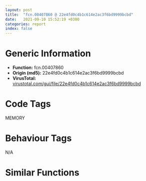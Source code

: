 ```yaml
---
layout: post
title:  "fcn.00407860 @ 22e4fd0c4b1c614e2ac3f6bd9999bcbd"
date:   2021-09-10 15:52:19 +0300
categories: report
index: false
---
```


# Generic Information
- **Function:** fcn.00407860
- **Origin (md5):** 22e4fd0c4b1c614e2ac3f6bd9999bcbd
- **VirusTotal:** [virustotal.com/gui/file/22e4fd0c4b1c614e2ac3f6bd9999bcbd][virustotal_ref]

# Code Tags
<span class="tag" id="MEMORY">MEMORY</span>


# Behaviour Tags
<span class="bhv-tag" id="na">N/A</span>

# Similar Functions
<script type="text/javascript" src="https://www.gstatic.com/charts/loader.js"></script>
<script type="text/javascript">

    google.charts.load('current', {'packages':['corechart']});
    google.charts.setOnLoadCallback(drawChart);

    function drawChart() {
    var data = new google.visualization.DataTable();
        data.addColumn('number', 'X');
        data.addColumn('number', 'Y');
        data.addColumn({type: 'string', role: 'tooltip', 'p': {'html': true}});
        data.addColumn({'type': 'string', 'role': 'style'});
        
        data.addRows([
    [14.01480484008789, 317.1548156738281, '<b><a href="/report/fcn.00407860@22e4fd0c4b1c614e2ac3f6bd9999bcbd">fcn.00407860</a><br>@22e4fd0c4b1c614e2ac3f6bd9999bcbd</b><br>', 'point { fill-color: #e0440e; }'],
[144.7067413330078, 64.725830078125, '<b><a href="/report/fcn.004013c0@562bf33eb57e8c08a86e538e69918c30">fcn.004013c0</a><br>@562bf33eb57e8c08a86e538e69918c30</b><br>', 'null'],
[-22.653339385986328, 411.5614929199219, '<b><a href="/report/fcn.00404a50@6e195fbdf6b398dc597c28abc7c7a2ae">fcn.00404a50</a><br>@6e195fbdf6b398dc597c28abc7c7a2ae</b><br>', 'null'],
[113.51275634765625, 373.2178955078125, '<b><a href="/report/fcn.00430290@46f6c2adf1fd4d1453ed312ca79dd9bf">fcn.00430290</a><br>@46f6c2adf1fd4d1453ed312ca79dd9bf</b><br>', 'null'],
[50.42453384399414, 120.0345687866211, '<b><a href="/report/fcn.0040231c@4e7335a256154dbc07a5bd862e9622fe">fcn.0040231c</a><br>@4e7335a256154dbc07a5bd862e9622fe</b><br>', 'null'],
[-99.5799560546875, 355.711669921875, '<b><a href="/report/fcn.00406390@883dfc165005908f8666e487fe529d8c">fcn.00406390</a><br>@883dfc165005908f8666e487fe529d8c</b><br>', 'null'],
[108.85589599609375, -61.577301025390625, '<b><a href="/report/fcn.004016c8@5259335d91053a0aca8d4605aaf76901">fcn.004016c8</a><br>@5259335d91053a0aca8d4605aaf76901</b><br>', 'null'],
[-64.41974639892578, 270.7350769042969, '<b><a href="/report/fcn.00403bc0@4643b8f5a3d13e435a65fc553546b71e">fcn.00403bc0</a><br>@4643b8f5a3d13e435a65fc553546b71e</b><br>', 'null'],
[-10.163518905639648, -53.2795295715332, '<b><a href="/report/fcn.004059a5@96146d48f33d2b81d37cf455f4bd8c4b">fcn.004059a5</a><br>@96146d48f33d2b81d37cf455f4bd8c4b</b><br>', 'null'],
[-40.31574630737305, 54.37346649169922, '<b><a href="/report/fcn.00402059@01be4434cc5f975da87a4b25d209e100">fcn.00402059</a><br>@01be4434cc5f975da87a4b25d209e100</b><br>', 'null'],
[54.58305740356445, 19.71023941040039, '<b><a href="/report/fcn.0040135f@c66515b31587cdf85c9dbe9ceb3b903e">fcn.0040135f</a><br>@c66515b31587cdf85c9dbe9ceb3b903e</b><br>', 'null'],

        ]);

    var options = {
        title: 'Similarity Plot',
        legend: 'none',
        colors: ['#dedbd9', '#e6693e', '#ec8f6e', '#f3b49f', '#f6c7b6'],
        tooltip: {isHtml: true, trigger: 'both'},
        explorer: {
        actions: ["dragToZoom", "rightClickToReset"],
        },
        chartArea: {
        width: '80%',
        height: '80%'
        },
        width: '100%',
        height: '100%'
    };

    var chart = new google.visualization.ScatterChart(document.getElementById('chart_div'));

    chart.draw(data, options);
    }
    
</script>


<div id="chart_div" style="width: 100%px; height: 100%;"></div>

# Disassembled Code
{% highlight nasm %}

push ebp
mov ebp, esp
sub esp, 0xa0
mov dword[ebp-0x5c], 0x597
cmp dword[ebp-0x54], 0x78
je 0x40787f
cmp dword[ebp-0x68], 0x1a8
jbe 0x40788f
mov eax, dword[ebp-0x40]
mov ecx, dword[ebp-0x50]
lea edx, [ecx+eax+0x309]
mov dword[ebp-0x14], edx
mov eax, dword[ebp-0x28]
cmp eax, dword[ebp-0x60]
jbe 0x4078a0
cmp dword[ebp-0x5c], 0x36e
je 0x4078a7
mov dword[ebp-0x58], 0x47f
mov ecx, dword[ebp-8]
sub ecx, dword[ebp-4]
mov dword[ebp-0x30], ecx
mov edx, 0xfffffd83
sub edx, dword[ebp-0x10]
mov dword[ebp-0x18], edx
cmp dword[ebp-0x58], 0x6a
jbe 0x4078d5
cmp dword[ebp-0x30], 0x33a
jb 0x4078d5
mov eax, dword[ebp-0x50]
add eax, 0xc1
mov dword[ebp-0x60], eax
mov ecx, dword[ebp-0x54]
add ecx, 0x157
sub ecx, dword[ebp-0x1c]
mov dword[ebp-0x20], ecx
mov dword[ebp-8], 0x66
mov edx, dword[ebp-4]
sub edx, 0x20f
sub edx, dword[ebp-0x2c]
mov dword[ebp-0x40], edx
mov eax, dword[ebp-0x1c]
sub eax, 0x89
mov dword[ebp-0x10], eax
mov ecx, dword[ebp-0x50]
sub ecx, dword[ebp-4]
mov dword[ebp-0x24], ecx
mov edx, dword[ebp-0x1c]
add edx, dword[ebp-0x40]
mov dword[ebp-0x58], edx
mov dword[ebp-0x28], 0x128
mov eax, dword[ebp-0x2c]
sub eax, dword[ebp-0x24]
mov dword[ebp-0x3c], eax
cmp dword[ebp-0x14], 0xfe
jae 0x407940
cmp dword[ebp-4], 0x208
jne 0x407940
mov dword[ebp-0x24], 0x3ad
mov ecx, 0x3bf
sub ecx, dword[ebp-8]
mov dword[ebp-0x7c], ecx
mov dword[ebp-0x60], 0xf0
mov edx, dword[ebp-0x18]
cmp edx, dword[ebp-0x28]
jne 0x407963
cmp dword[ebp-0x20], 0x1c3
jne 0x407969
cmp dword[ebp-0x44], 0
jb 0x407974
mov eax, dword[ebp-0x1c]
add eax, 0x212
mov dword[ebp-0x20], eax
mov ecx, dword[ebp-0x30]
add ecx, dword[ebp-0x54]
mov dword[ebp-0x58], ecx
push 0x40
push 0x3000
push 0x7c467
push 0
call dword[sym.imp.KERNEL32.dll_VirtualAlloc]
mov dword[ebp-0x90], eax
mov edx, dword[ebp-0x34]
cmp edx, dword[ebp-0x58]
je 0x4079b1
cmp dword[ebp-0x58], 0x3b5
jae 0x4079bc
cmp dword[ebp-0x38], 0x1ba
je 0x4079bc
mov eax, dword[ebp-0x68]
add eax, 0x2f8
mov dword[ebp-0x54], eax
mov dword[ebp-0x30], 0
jmp 0x4079ce
mov ecx, dword[ebp-0x30]
add ecx, 1
mov dword[ebp-0x30], ecx
cmp dword[ebp-0x30], 3
jae 0x4079e2
mov edx, dword[ebp-0x5c]
sub edx, 0x179
mov dword[ebp-0xc], edx
jmp 0x4079c5
mov eax, dword[ebp-0x20]
add eax, 0x12c
sub eax, dword[ebp-8]
mov dword[ebp-0xc], eax
mov dword[ebp-0x3c], 0xfffffeb2
mov dword[ebp-0xc], 0x5bc
mov ecx, dword[ebp-0x50]
add ecx, dword[ebp-8]
sub ecx, dword[ebp-0x50]
mov dword[ebp-0x18], ecx
mov edx, dword[ebp-0x14]
sub edx, 0x3cc
mov dword[ebp-0x34], edx
cmp dword[ebp-0x68], 0x68
jae 0x407a35
mov eax, dword[ebp-0x68]
cmp eax, dword[ebp-0xc]
jne 0x407a35
mov ecx, dword[ebp-0x34]
cmp ecx, dword[ebp-0x40]
jae 0x407a35
mov edx, dword[ebp-8]
add edx, dword[ebp-0x38]
mov dword[ebp-0x28], edx
mov eax, dword[ebp-0x30]
mov ecx, dword[ebp-0x4c]
lea edx, [ecx+eax-0x359]
mov dword[ebp-0x10], edx
mov eax, dword[ebp-0x14]
sub eax, dword[ebp-0x74]
or eax, 0x27d
mov dword[ebp-0x54], eax
mov ecx, dword[ebp-0x10]
mov edx, dword[ebp-0x38]
lea eax, [edx+ecx+0x1b9]
mov dword[ebp-0x1c], eax
mov ecx, dword[ebp-0x90]
add ecx, 0x2e000
mov dword[ebp-0x90], ecx
mov dword[ebp-0x74], 0x19f
mov edx, dword[ebp-0x28]
add edx, 0x142
mov dword[ebp-0x64], edx
mov eax, 0xf4
sub eax, dword[ebp-0x4c]
sub eax, dword[ebp-0x44]
mov dword[ebp-0x18], eax
mov ecx, 0x319
sub ecx, dword[ebp-0x18]
sub ecx, dword[ebp-8]
mov dword[ebp-0x58], ecx
mov dword[ebp-0x9c], 0x66dac8
cmp dword[ebp-0x50], 0x2d7
jne 0x407ac8
mov edx, dword[ebp-4]
cmp edx, dword[ebp-0x64]
jb 0x407ad3
cmp dword[ebp-0x2c], 0x276
jae 0x407ad3
mov eax, 0x20a
sub eax, dword[ebp-0x14]
mov dword[ebp-0x44], eax
mov ecx, dword[ebp-0x24]
sub ecx, 0x367
mov dword[ebp-0x40], ecx
mov dword[ebp-0x18], 0x5a5
mov dword[ebp-0x48], 0
mov dword[ebp-0x3c], 0x5e5
mov edx, dword[ebp-0x30]
mov eax, dword[ebp-0x2c]
lea ecx, [eax+edx+0x2ab]
mov dword[ebp-0x14], ecx
mov dword[ebp-0x38], 0x329
mov edx, 0x3c0
sub edx, dword[ebp-0x60]
mov dword[ebp-0x64], edx
mov eax, dword[ebp-0x2c]
add eax, 0x93
mov dword[ebp-4], eax
mov dword[ebp-0x88], 0x158113ce
mov ecx, dword[ebp-0x4c]
sub ecx, 0xa4
mov dword[ebp-0x20], ecx
mov dword[ebp-0x6c], 0x720fef20
mov edx, dword[ebp-0x2c]
mov eax, dword[ebp-0x10]
lea ecx, [eax+edx+0x217]
mov dword[ebp-0x34], ecx
mov edx, dword[ebp-8]
cmp edx, dword[ebp-0x4c]
je 0x407b6a
cmp dword[ebp-0x64], 0x19f
jb 0x407b6a
mov eax, dword[ebp-0x3c]
add eax, 0x4e2
mov dword[ebp-0x58], eax
mov dword[ebp-0x84], 0xeba8ed79
mov dword[ebp-0x14], 0x4ce
mov ecx, dword[ebp-0x24]
sub ecx, dword[ebp-0x20]
mov dword[ebp-8], ecx
mov dword[ebp-0x70], 0x899fb241
cmp dword[ebp-0x20], 0
je 0x407b99
mov edx, dword[ebp-0x18]
cmp edx, dword[ebp-8]
je 0x407ba4
mov eax, dword[ebp-0x40]
add eax, 0x2e4
mov dword[ebp-0x44], eax
mov ecx, dword[ebp-0x10]
or ecx, 0x346
mov dword[ebp-0x40], ecx
mov dword[ebp-0x80], 0x80980681
mov dword[ebp-0x94], 0x5226bdd0
mov edx, dword[ebp-0x64]
add edx, 0xdf
mov dword[ebp-0x18], edx
mov eax, dword[ebp-0x40]
sub eax, 0x401
mov dword[ebp-4], eax
mov dword[ebp-0x48], 0
cmp dword[ebp-0x48], 0x22228
jae 0x4082ac
mov dword[ebp-0x44], 0
jmp 0x407bfe
mov ecx, dword[ebp-0x44]
add ecx, 1
mov dword[ebp-0x44], ecx
cmp dword[ebp-0x44], 3
jae 0x407c0f
mov edx, dword[ebp-4]
add edx, dword[ebp-8]
mov dword[ebp-0x14], edx
jmp 0x407bf5
mov eax, dword[ebp-0x88]
add eax, dword[ebp-0x6c]
mov dword[ebp-0x88], eax
mov ecx, dword[ebp-0x5c]
add ecx, dword[ebp-0x1c]
sub ecx, dword[ebp-0x54]
mov dword[ebp-0x38], ecx
mov edx, dword[ebp-0x1c]
mov dword[ebp-0x78], edx
cmp dword[ebp-0x78], 0x115
ja 0x407c5c
cmp dword[ebp-0x78], 0x115
je 0x407c9d
cmp dword[ebp-0x78], 0x53
je 0x407c8b
cmp dword[ebp-0x78], 0xb3
je 0x407c70
cmp dword[ebp-0x78], 0xc3
je 0x407cab
jmp 0x407cc6
cmp dword[ebp-0x78], 0x11d
je 0x407cb9
cmp dword[ebp-0x78], 0x165
je 0x407c82
jmp 0x407cc6
mov eax, dword[ebp-0x44]
sub eax, 0x392
or eax, 0x2bc
mov dword[ebp-0x50], eax
jmp 0x407cd5
mov dword[ebp-0x60], 0x39b
jmp 0x407cd5
mov ecx, dword[ebp-0x1c]
mov edx, dword[ebp-0x4c]
lea eax, [edx+ecx+0x167]
mov dword[ebp-8], eax
jmp 0x407cd5
mov ecx, dword[ebp-0xc]
sub ecx, 0x22a
mov dword[ebp-0x68], ecx
jmp 0x407cd5
mov edx, dword[ebp-0x58]
add edx, 0x7a
sub edx, dword[ebp-0x44]
mov dword[ebp-0x24], edx
jmp 0x407cd5
mov eax, dword[ebp-0x74]
add eax, 0x6be
mov dword[ebp-0xc], eax
jmp 0x407cd5
mov ecx, dword[ebp-0x10]
add ecx, 0x3c7
sub ecx, dword[ebp-0x38]
mov dword[ebp-0x20], ecx
mov edx, dword[ebp-0x80]
xor edx, dword[ebp-0x88]
mov dword[ebp-0x80], edx
mov eax, dword[ebp-0x4c]
sub eax, dword[ebp-0x24]
mov dword[ebp-0x64], eax
mov ecx, dword[ebp-0x38]
sub ecx, 0x238
mov dword[ebp-0x24], ecx
mov edx, dword[ebp-0x80]
xor edx, dword[ebp-0x94]
mov dword[ebp-0x80], edx
cmp dword[ebp-0x4c], 0x30b
je 0x407d1b
cmp dword[ebp-0x14], 0xde
jne 0x407d1b
mov dword[ebp-0x34], 0x348
mov eax, dword[ebp-0x18]
sub eax, 0x4f
mov dword[ebp-8], eax
mov ecx, dword[ebp-0x70]
xor ecx, dword[ebp-0x6c]
mov dword[ebp-0x70], ecx
mov edx, dword[ebp-0x2c]
add edx, 0x30e
mov dword[ebp-0x38], edx
mov dword[ebp-0x64], 0x54
mov eax, dword[ebp-0x70]
xor eax, dword[ebp-0x80]
mov dword[ebp-0x70], eax
mov ecx, dword[ebp-0x98]
mov dword[ebp-0x8c], ecx
mov edx, dword[ebp-0x8c]
sub edx, 0x49
mov dword[ebp-0x8c], edx
cmp dword[ebp-0x8c], 0xe1
ja case.0x407d7d.1
mov eax, dword[ebp-0x8c]
movzx ecx, byte[eax+0x408374]
jmp dword[ecx*4+0x40835c]
mov edx, dword[ebp-8]
add edx, 0x73
mov dword[ebp-0x4c], edx
jmp 0x407dd1
mov eax, dword[ebp-4]
sub eax, dword[ebp-0x60]
add eax, 0x3d5
mov dword[ebp-0x1c], eax
jmp 0x407dd1
mov ecx, dword[ebp-4]
add ecx, 0x2b2
mov dword[ebp-0x74], ecx
jmp 0x407dd1
mov edx, 0x361
sub edx, dword[ebp-0x10]
add edx, dword[ebp-0xc]
mov dword[ebp-0x7c], edx
jmp 0x407dd1
mov dword[ebp-0x30], 0x473
jmp 0x407dd1
mov eax, dword[ebp-0x64]
add eax, 0x1c3
mov dword[ebp-0x34], eax
mov ecx, 0x87
sub ecx, dword[ebp-0x20]
mov dword[ebp-0x1c], ecx
mov edx, dword[ebp-0x6c]
xor edx, dword[ebp-0x84]
mov dword[ebp-0x6c], edx
mov eax, dword[ebp-0x5c]
mov ecx, dword[ebp-0x3c]
lea edx, [ecx+eax-0x162]
mov dword[ebp-0x7c], edx
cmp dword[ebp-0x58], 0x258
je 0x407e12
cmp dword[ebp-0x18], 0x239
je 0x407e21
mov eax, dword[ebp-0x74]
cmp eax, dword[ebp-0x20]
jne 0x407e21
mov ecx, dword[ebp-0x74]
sub ecx, 0x29a
sub ecx, dword[ebp-0x18]
mov dword[ebp-0x30], ecx
mov edx, dword[ebp-0x84]
xor edx, dword[ebp-0x70]
mov dword[ebp-0x84], edx
mov dword[ebp-0x28], 0xaa1
mov eax, 0x32a
sub eax, dword[ebp-0xc]
sub eax, 0x1bc
mov dword[ebp-0x34], eax
mov dword[ebp-0x10], 0x43f
mov ecx, dword[ebp-0x28]
add ecx, 0x15
mov dword[ebp-0x28], ecx
mov edx, dword[ebp-0x58]
add edx, 0xc1
mov dword[ebp-0x18], edx
mov eax, dword[ebp-0x40]
add eax, 0xcd
mov dword[ebp-0x14], eax
cmp dword[ebp-0x28], 0xab6
jb 0x407e47
mov ecx, dword[ebp-0x94]
xor ecx, dword[ebp-0x70]
mov dword[ebp-0x94], ecx
mov edx, dword[ebp-0x20]
cmp edx, dword[ebp-0x24]
jbe 0x407e9e
cmp dword[ebp-0x1c], 0x262
jne 0x407e9e
mov dword[ebp-0xc], 0x258
mov eax, 0xffffffe5
sub eax, dword[ebp-0x60]
mov dword[ebp-0x30], eax
mov ecx, dword[ebp-0x6c]
add ecx, dword[ebp-0x70]
mov dword[ebp-0x6c], ecx
mov edx, dword[ebp-0x54]
sub edx, 0x543
mov dword[ebp-0x38], edx
mov eax, dword[ebp-0x28]
sub eax, 0x2c9
sub eax, dword[ebp-0x68]
mov dword[ebp-0x10], eax
mov ecx, dword[ebp-0x6c]
xor ecx, dword[ebp-0x84]
mov dword[ebp-0x6c], ecx
mov edx, dword[ebp-0x20]
cmp edx, dword[ebp-4]
jne 0x407ef4
cmp dword[ebp-0x4c], 0x19e
jae 0x407ef4
mov eax, dword[ebp-0x60]
add eax, 0x1e6
mov dword[ebp-0x1c], eax
mov ecx, 0x378
sub ecx, dword[ebp-0x28]
mov dword[ebp-0x34], ecx
cmp dword[ebp-0x44], 0x102
jb 0x407f19
mov edx, dword[ebp-0x10]
cmp edx, dword[ebp-0x18]
jae 0x407f22
cmp dword[ebp-0xc], 0xc4
je 0x407f22
mov eax, dword[ebp-8]
add eax, dword[ebp-0x34]
mov dword[ebp-0x50], eax
mov ecx, dword[ebp-0x90]
add ecx, dword[ebp-0x48]
mov dword[ebp-0x98], ecx
mov edx, dword[ebp-0x4c]
cmp edx, dword[ebp-0x1c]
jne 0x407f4b
cmp dword[ebp-0x2c], 0x22c
jae 0x407f54
cmp dword[ebp-0x54], 0x3e0
jne 0x407f54
mov eax, dword[ebp-0x7c]
add eax, dword[ebp-0x38]
mov dword[ebp-0x5c], eax
mov ecx, 0x14b
sub ecx, dword[ebp-0x30]
add ecx, dword[ebp-0x14]
mov dword[ebp-0x5c], ecx
mov edx, 0x181
sub edx, dword[ebp-0x60]
mov dword[ebp-0x34], edx
mov eax, dword[ebp-0x54]
add eax, dword[ebp-0x50]
mov dword[ebp-0x14], eax
mov ecx, dword[ebp-0x9c]
add ecx, dword[ebp-0x48]
mov dword[ebp-0xa0], ecx
mov edx, dword[ebp-0x10]
sub edx, 0xfe
mov dword[ebp-0x14], edx
mov eax, 0x3a4
sub eax, dword[ebp-0x38]
sub eax, 0x138
mov dword[ebp-0x30], eax
cmp dword[ebp-0x3c], 0
je 0x407fbe
mov ecx, dword[ebp-4]
cmp ecx, dword[ebp-0x28]
jne 0x407fbe
cmp dword[ebp-0x10], 0
je 0x407fbe
mov edx, dword[ebp-0x24]
add edx, 0x36
mov dword[ebp-0x2c], edx
mov eax, dword[ebp-0x38]
add eax, 0xd8
mov dword[ebp-0x2c], eax
mov ecx, dword[ebp-0xa0]
mov edx, dword[ecx]
xor edx, dword[ebp-0x88]
mov eax, dword[ebp-0x98]
mov dword[eax], edx
mov dword[ebp-0x3c], 0x8d2
mov dword[ebp-0x50], 0x507
mov ecx, 0x719
sub ecx, dword[ebp-0x10]
mov dword[ebp-0x20], ecx
mov edx, dword[ebp-0x3c]
add edx, 0x16
mov dword[ebp-0x3c], edx
mov dword[ebp-0x14], 0x83e
mov eax, dword[ebp-0x44]
sub eax, dword[ebp-0x68]
sub eax, 0x38e
mov dword[ebp-0x20], eax
cmp dword[ebp-0x3c], 0x8e8
jb 0x407fed
mov ecx, dword[ebp-4]
sub ecx, dword[ebp-0x7c]
mov dword[ebp-0x20], ecx
mov edx, dword[ebp-0x60]
mov eax, dword[ebp-0x10]
lea ecx, [eax+edx+0x74]
mov dword[ebp-0x58], ecx
cmp dword[ebp-0x5c], 0x1c5
jne 0x408046
mov edx, dword[ebp-0x68]
cmp edx, dword[ebp-0x2c]
ja 0x40804e
mov eax, dword[ebp-0x50]
cmp eax, dword[ebp-0x1c]
jne 0x40805a
mov ecx, dword[ebp-0x4c]
add ecx, dword[ebp-0x28]
sub ecx, dword[ebp-0x44]
mov dword[ebp-8], ecx
mov edx, dword[ebp-0x40]
add edx, 0x1b6
mov dword[ebp-0x24], edx
mov eax, dword[ebp-4]
sub eax, dword[ebp-0xc]
mov dword[ebp-0x34], eax
mov ecx, 0x15f
sub ecx, dword[ebp-0x28]
mov dword[ebp-0x14], ecx
mov edx, dword[ebp-0x20]
add edx, 0x15b
mov dword[ebp-0x50], edx
mov eax, dword[ebp-0x48]
sub eax, 0x26542
mov dword[ebp-0x48], eax
mov ecx, 0x175
sub ecx, dword[ebp-0x64]
mov dword[ebp-0x38], ecx
mov dword[ebp-4], 0
jmp 0x4080ae
mov edx, dword[ebp-4]
add edx, 1
mov dword[ebp-4], edx
cmp dword[ebp-4], 2
jae 0x4080c4
mov eax, dword[ebp-0x30]
sub eax, dword[ebp-0x2c]
sub eax, 0x301
mov dword[ebp-0x34], eax
jmp 0x4080a5
cmp dword[ebp-0x3c], 0x269
je 0x4080e1
cmp dword[ebp-0x50], 0x204
je 0x4080e1
mov ecx, 0x25a
sub ecx, dword[ebp-0x14]
mov dword[ebp-0x18], ecx
mov edx, 0x3b8
sub edx, dword[ebp-0x54]
sub edx, 0x273
mov dword[ebp-0x40], edx
mov eax, 0x10e
sub eax, dword[ebp-0x2c]
mov dword[ebp-0x4c], eax
mov ecx, dword[ebp-0x24]
sub ecx, 0x7e
mov dword[ebp-0x40], ecx
mov edx, 0x3e7
sub edx, dword[ebp-0x18]
mov dword[ebp-0x50], edx
mov dword[ebp-0x3c], 0
jmp 0x408123
mov eax, dword[ebp-0x3c]
add eax, 1
mov dword[ebp-0x3c], eax
cmp dword[ebp-0x3c], 2
jae 0x408137
mov ecx, dword[ebp-0x24]
sub ecx, 0x262
mov dword[ebp-4], ecx
jmp 0x40811a
mov edx, dword[ebp-0x48]
sub edx, 0x2d5ca
mov dword[ebp-0x48], edx
mov eax, 0x22e
sub eax, dword[ebp-0x50]
mov dword[ebp-0x24], eax
mov ecx, dword[ebp-0x40]
add ecx, 0x677
mov dword[ebp-0x60], ecx
mov dword[ebp-0x4c], 0xfffffec3
mov edx, dword[ebp-0x60]
add edx, dword[ebp-0x4c]
sub edx, dword[ebp-0x5c]
mov dword[ebp-0x3c], edx
mov eax, dword[ebp-0x54]
sub eax, 0x3c3
mov dword[ebp-0x4c], eax
mov ecx, dword[ebp-0xc]
add ecx, 0xcc
mov dword[ebp-0x10], ecx
mov dword[ebp-0x24], 0x59b
cmp dword[ebp-0xc], 0x170
jbe 0x4081af
cmp dword[ebp-0x1c], 0x18a
jne 0x4081af
mov edx, dword[ebp-4]
mov eax, dword[ebp-4]
lea ecx, [eax+edx+0x2f7]
mov dword[ebp-0x1c], ecx
jmp 0x4081b8
mov edx, dword[ebp-0x28]
sub edx, 9
mov dword[ebp-0x18], edx
mov eax, dword[ebp-0x48]
sub eax, 0x3a4bb
mov dword[ebp-0x48], eax
cmp dword[ebp-0x64], 0x1f1
jne 0x4081de
cmp dword[ebp-0x44], 0x134
jne 0x4081ee
cmp dword[ebp-4], 0x177
jb 0x4081ee
mov ecx, dword[ebp-0x18]
mov edx, dword[ebp-0x68]
lea eax, [edx+ecx-0x190]
mov dword[ebp-8], eax
mov ecx, dword[ebp-0x5c]
sub ecx, 0x1e7
sub ecx, dword[ebp-0x68]
mov dword[ebp-0x1c], ecx
mov edx, dword[ebp-0x30]
add edx, 0x1c7
mov dword[ebp-0x5c], edx
mov eax, dword[ebp-0x34]
mov ecx, dword[ebp-0x24]
lea edx, [ecx+eax-0x2e4]
mov dword[ebp-0x1c], edx
cmp dword[ebp-0x5c], 0x2b8
jne 0x408233
mov eax, dword[ebp-0x64]
cmp eax, dword[ebp-0x74]
jne 0x408233
mov dword[ebp-0x38], 0x4d5
jmp 0x40823c
mov ecx, dword[ebp-0x20]
add ecx, dword[ebp-0x34]
mov dword[ebp-0x2c], ecx
mov edx, dword[ebp-0x18]
cmp edx, dword[ebp-0x28]
ja 0x40824c
mov eax, dword[ebp-0x7c]
cmp eax, dword[ebp-0x58]
jae 0x40825d
mov ecx, 0x3bc
sub ecx, dword[ebp-0x20]
sub ecx, 0x252
mov dword[ebp-0xc], ecx
mov edx, 0x320
sub edx, dword[ebp-8]
or edx, 0x190
mov dword[ebp-0x38], edx
mov eax, dword[ebp-0x7c]
cmp eax, dword[ebp-0x34]
jb 0x408288
cmp dword[ebp-0x40], 0x234
ja 0x40828f
cmp dword[ebp-0x28], 0x31d
jae 0x40828f
mov dword[ebp-0x14], 0x57b
mov ecx, dword[ebp-0x48]
sub ecx, 0x67550
mov dword[ebp-0x48], ecx
mov edx, dword[ebp-0x48]
add edx, 0xf551b
mov dword[ebp-0x48], edx
jmp 0x407bdf
mov eax, dword[ebp-0x68]
add eax, 0x393
mov dword[ebp-0x2c], eax
mov ecx, dword[ebp-0x90]
add ecx, 0x1307e
mov dword[0x69d1a8], ecx
mov edx, dword[ebp-0x40]
add edx, 0x6dd
mov dword[ebp-0x54], edx
cmp dword[ebp-0xc], 0x30c
je 0x4082e4
cmp dword[ebp-0x74], 0x6d
je 0x4082f4
mov eax, dword[ebp-0x24]
sub eax, 0x2da
or eax, 0x1da
mov dword[ebp-0x34], eax
mov ecx, dword[ebp-0x10]
sub ecx, 0xf4
mov dword[ebp-8], ecx
mov edx, dword[ebp-0x14]
sub edx, 0x265
mov dword[ebp-0x38], edx
mov dword[ebp-0x10], 0x152
mov dword[ebp-0x24], 0x2f3
mov dword[ebp-0x40], 0x325
mov dword[ebp-0xc], 0
jmp 0x408333
mov eax, dword[ebp-0xc]
add eax, 1
mov dword[ebp-0xc], eax
cmp dword[ebp-0xc], 2
jae 0x408347
mov ecx, dword[ebp-0x44]
add ecx, 0x1b0
mov dword[ebp-0x2c], ecx
jmp 0x40832a
mov edx, dword[ebp-0x54]
sub edx, dword[ebp-8]
add edx, 0xd5
mov dword[ebp-0x2c], edx
mov esp, ebp
pop ebp
ret

{% endhighlight %}

[virustotal_ref]: https://www.virustotal.com/gui/file/22e4fd0c4b1c614e2ac3f6bd9999bcbd